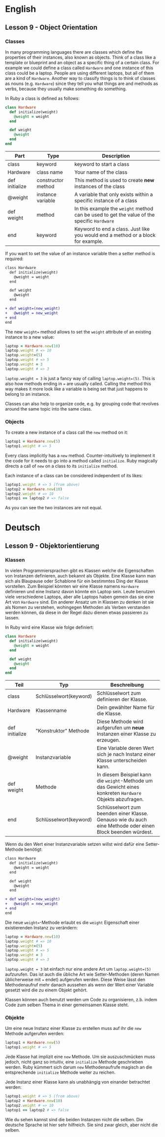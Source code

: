# English
## Lesson 9 - Object Orientation

### Classes

In many programming languages there are classes which define the properties of their instances, also known as objects.
Think of a class like a template or blueprint and an object as a specific thing of a certain class. For example we could define a class
called `Hardware` and one instance of this class could be a laptop. People are using different laptops,
but all of them are a kind of `Hardware`.
Another way to classify things is to think of classes as nouns (e.g. `Hardware`) since they tell you what things are and methods as verbs, because they usually make something do something.

In Ruby a class is defined as follows:

```ruby
class Hardware
  def initialize(weight)
    @weight = weight
  end

  def weight
    @weight
  end
end
```

|Part|Type|Description|
|-|-|-|
|class|keyword|keyword to start a class|
|Hardware|class name|Your name of the class|
|def initialize|constructor method|This method is used to create **new** instances of the class|
|@weight|instance variable|A variable that only exists within a specific instance of a class|
|def weight|method|In this example the `weight` method can be used to get the value of the specific `Hardware`|
|end|keyword|Keyword to end a class. Just like you would end a method or a block for example.|

If you want to set the value of an instance variable then a setter method is required:

```diff
class Hardware
  def initialize(weight)
    @weight = weight
  end

  def weight
    @weight
  end

+ def weight=(new_weight)
+   @weight = new_weight
+ end
end
```

The new `weight=` method allows to set the `weight` attribute of an existing instance to a new value:

```ruby
laptop = Hardware.new(10)
laptop.weight # => 10
laptop.weight=(5)
laptop.weight # => 5
laptop.weight = 3
laptop.weight # => 3
```

`laptop.weight = 3` is just a fancy way of calling `laptop.weight=(5)`.
This is also how methods ending in `=` are usually called.
Calling the method this way makes it more look like a variable is being set that just happens to belong to an instance.

Classes can also help to organize code, e.g. by grouping code that revolves around the same topic into the same class.

### Objects

To create a new instance of a class call the `new` method on it:

```ruby
laptop1 = Hardware.new(5)
laptop1.weight # => 5
```

Every class implicitly has a `new` method. Counter-intuitively to implement it the code for it needs to
go into a method called `initialize`. Ruby magically directs a call of `new` on a class to its `initialize` method.

Each instance of a class can be considered independent of its likes:

```ruby
laptop1.weight # => 5 (from above)
laptop2 = Hardware.new(10)
laptop2.weight # => 10
laptop1 == laptop2 # => false
```

As you can see the two instances are not equal.

# Deutsch
## Lesson 9 - Objektorientierung

### Klassen

In vielen Programmiersprachen gibt es Klassen welche die Eigenschaften von
Instanzen definieren, auch bekannt als Objekte.
Eine Klasse kann man sich als Blaupause oder Schablone für ein bestimmtes Ding
der Klasse vorstellen. Zum Beispiel könnten wir eine Klasse namens `Hardware`
definieren und eine Instanz davon könnte ein Laptop sein. Leute benutzen viele
verschiedene Laptops, aber alle Laptops haben gemein das sie eine Art von
`Hardware` sind.
Ein anderer Ansatz um in Klassen zu denken ist sie als Nomen zu verstehen,
wohingegen Methoden als Verben verstanden werden können, da diese in der Regel
dazu dienen etwas passieren zu lassen.

In Ruby wird eine Klasse wie folge definiert:

```ruby
class Hardware
  def initialize(weight)
    @weight = weight
  end

  def weight
    @weight
  end
end
```

|Teil|Typ|Beschreibung|
|-|-|-|
|class|Schlüsselwort(keyword)|Schlüsselwort zum definieren der Klasse.|
|Hardware|Klassenname|Dein gewählter Name für die Klasse.|
|def initialize|"Konstruktor" Methode|Diese Methode wird aufgerufen um **neue** Instanzen einer Klasse zu erzeugen.|
|@weight|Instanzvariable|Eine Variable deren Wert sich je nach Instanz einer Klasse unterscheiden kann.|
|def weight|Methode|In diesem Beispiel kann die `weight`-Methode um das Gewicht eines konkreten `Hardware` Objekts abzufragen.|
|end|Schlüsselwort(keyword)|Schlüsselwort zum beenden einer Klasse. Genauso wie du auch eine Methode oder einen Block beenden würdest.|

Wenn du den Wert einer Instanzvariable setzen willst wird dafür eine
Setter-Methode benötigt:

```diff
class Hardware
  def initialize(weight)
    @weight = weight
  end

  def weight
    @weight
  end

+ def weight=(new_weight)
+   @weight = new_weight
+ end
end
```

Die neue `weight=`-Methode erlaubt es die `weight` Eigenschaft einer
existierenden Instanz zu verändern:

```ruby
laptop = Hardware.new(10)
laptop.weight # => 10
laptop.weight=(5)
laptop.weight # => 5
laptop.weight = 3
laptop.weight # => 3
```

`laptop.weight = 3` ist einfach nur eine andere Art um `laptop.weight=(5)` aufzurufen.
Das ist auch die übliche Art wie Setter-Methoden (deren Namen üblicherweise mit
  `=` endet) aufgerufen werden.
Diese Weise lässt den Methodenaufruf mehr danach aussehen als wenn der Wert
einer Variable gesetzt wird die zu einem Objekt gehört.

Klassen können auch benutzt werden um Code zu organisieren, z.b. indem Code zum
selben Thema in einer gemeinsamen Klasse steht.

### Objekte

Um eine neue Instanz einer Klasse zu erstellen muss auf ihr die `new` Methode
aufgerufen werden:

```ruby
laptop1 = Hardware.new(5)
laptop1.weight # => 5
```

Jede Klasse hat implizit eine `new` Methode. Um sie auszuschmücken muss jedoch,
nicht ganz so intuitiv, eine `initialize` Methode geschrieben werden. Ruby
kümmert sich darum `new` Methodenaufrufe magisch an die entsprechende
`initialize` Methode weiter zu reichen.

Jede Instanz einer Klasse kann als unabhängig von einander betrachtet werden:

```ruby
laptop1.weight # => 5 (from above)
laptop2 = Hardware.new(10)
laptop2.weight # => 10
laptop1 == laptop2 # => false
```

Wie du sehen kannst sind die beiden Instanzen nicht die selben. Die deutsche Sprache ist hier sehr hilfreich.
Sie sind zwar gleich, aber nicht die selben.
